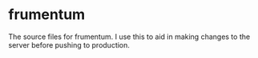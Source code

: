 # frumentum
The source files for frumentum. I use this to aid in making changes to the server before pushing to production.
